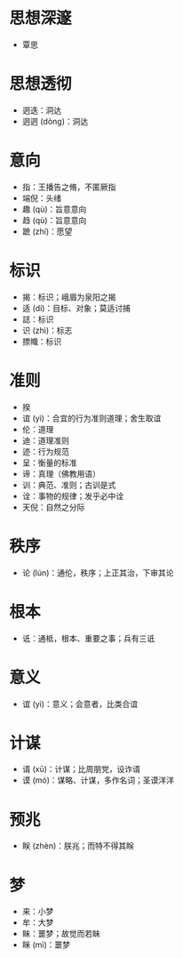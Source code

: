 # 思想深邃
* 覃思
# 思想透彻
* 迵迭：洞达
* 迵迵 (dòng)：洞达
# 意向
* 指：王播告之脩，不匿厥指
* 端倪：头绪
* 趣 (qù)：旨意意向
* 趋 (qù)：旨意意向
* 蹠 (zhí)：愿望
# 标识
* 揭：标识；峨眉为泉阳之揭
* 适 (dí)：目标、对象；莫适讨捕
* 誌：标识
* 识 (zhì)：标志
* 摽幟：标识
# 准则
* 揆
* 谊 (yì)：合宜的行为准则道理；舍生取谊
* 伦：道理
* 迪：道理准则
* 迹：行为规范
* 呈：衡量的标准
* 谛：真理（佛教用语）
* 训：典范、准则；古训是式
* 诠：事物的规律；发乎必中诠
* 天倪：自然之分际
# 秩序
* 论 (lún)：通伦，秩序；上正其治，下审其论
# 根本
* 诋：通柢，根本、重要之事；兵有三诋
# 意义
* 谊 (yì)：意义；会意者，比类合谊
# 计谋
* 谞 (xū)：计谋；比周朋党，设诈谞
* 谟 (mó)：谋略、计谋，多作名词；圣谟洋洋
# 预兆
* 眹 (zhèn)：朕兆；而特不得其眹

# 梦
* 来：小梦
* 牟：大梦
* 眛：噩梦；故觉而若眛
* 眯 (mì)：噩梦
